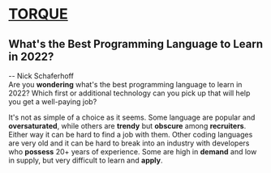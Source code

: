 # [TORQUE](https://torquemag.io)  
## What's the Best Programming Language to Learn in 2022?  
-- Nick Schaferhoff  
Are you **wondering** what's the best programming language to learn in 2022?
Which first or additional technology can you pick up that will help you get a well-paying job?  

It's not as simple of a choice as it seems.
Some language are popular and **oversaturated**, while others are **trendy** but **obscure** among **recruiters**.
Either way it can be hard to find a job with them.
Other coding languages are very old and it can be hard to break into an industry with developers who **possess** 20+ years of experience.
Some are high in **demand** and low in supply, but very difficult to learn and **apply**.
